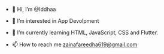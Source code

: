 - 👋 Hi, I’m @Iddhaa
- 👀 I’m interested in App Devolpment 
- 🌱 I’m currently learning HTML, JavaScript, CSS and Flutter.
 
- 📫 How to reach me zainafareedha619@gmail.com
<!---
Iddhaa/Iddhaa is a ✨ special ✨ repository because its `README.md` (this file) appears on your GitHub profile.
You can click the Preview link to take a look at your changes.
--->
